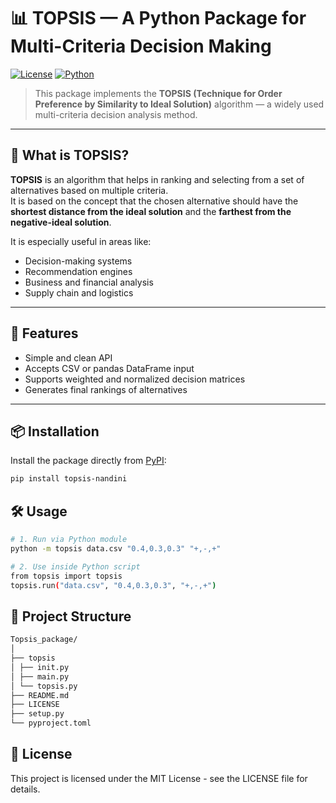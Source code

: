 # 📊 TOPSIS — A Python Package for Multi-Criteria Decision Making

[![License](https://img.shields.io/badge/License-MIT-blue.svg)](LICENSE)
[![Python](https://img.shields.io/badge/Python-3.6%2B-blue)](https://www.python.org/downloads/)

> This package implements the **TOPSIS (Technique for Order Preference by Similarity to Ideal Solution)** algorithm — a widely used multi-criteria decision analysis method.

---

## 📌 What is TOPSIS?

**TOPSIS** is an algorithm that helps in ranking and selecting from a set of alternatives based on multiple criteria.  
It is based on the concept that the chosen alternative should have the **shortest distance from the ideal solution** and the **farthest from the negative-ideal solution**.

It is especially useful in areas like:
- Decision-making systems
- Recommendation engines
- Business and financial analysis
- Supply chain and logistics

---

## 🚀 Features

- Simple and clean API
- Accepts CSV or pandas DataFrame input
- Supports weighted and normalized decision matrices
- Generates final rankings of alternatives

---

## 📦 Installation

Install the package directly from [PyPI](https://pypi.org):

```bash
pip install topsis-nandini
```

## 🛠️ Usage
```bash
# 1. Run via Python module
python -m topsis data.csv "0.4,0.3,0.3" "+,-,+"

# 2. Use inside Python script
from topsis import topsis
topsis.run("data.csv", "0.4,0.3,0.3", "+,-,+")
```

## 📁 Project Structure
```bash
Topsis_package/
│
├── topsis
│ ├── init.py 
│ ├── main.py 
│ └── topsis.py 
├── README.md 
├── LICENSE 
├── setup.py 
└── pyproject.toml 
```
## 📄 License
This project is licensed under the MIT License - see the LICENSE file for details.


